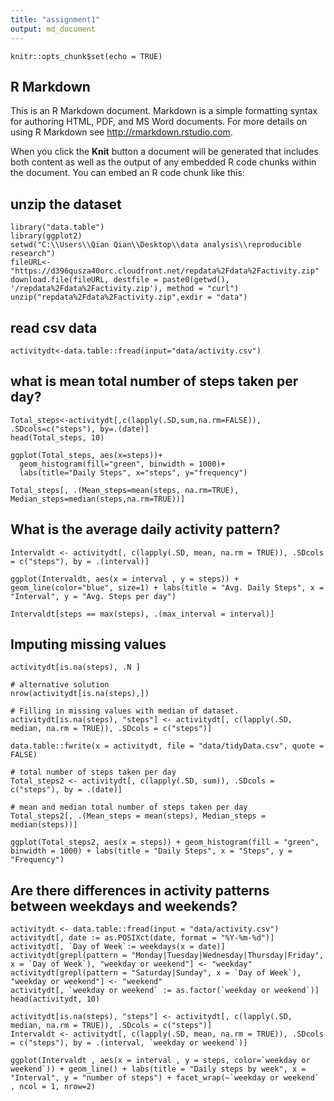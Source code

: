 ```yaml
---
title: "assignment1"
output: md_document
---
```


```{r setup, include=FALSE}
knitr::opts_chunk$set(echo = TRUE)
```

## R Markdown

This is an R Markdown document. Markdown is a simple formatting syntax for authoring HTML, PDF, and MS Word documents. For more details on using R Markdown see <http://rmarkdown.rstudio.com>.

When you click the **Knit** button a document will be generated that includes both content as well as the output of any embedded R code chunks within the document. You can embed an R code chunk like this:

## unzip the dataset

```{r unzip, echo=TRUE}
library("data.table")
library(ggplot2)
setwd("C:\\Users\\Qian Qian\\Desktop\\data analysis\\reproducible research")
fileURL<-"https://d396qusza40orc.cloudfront.net/repdata%2Fdata%2Factivity.zip"
download.file(fileURL, destfile = paste0(getwd(), '/repdata%2Fdata%2Factivity.zip'), method = "curl")
unzip("repdata%2Fdata%2Factivity.zip",exdir = "data")
```

## read csv data

```{r load, echo=TRUE}
activitydt<-data.table::fread(input="data/activity.csv")
```

## what is mean total number of steps taken per day?

```{r q1.1, echo=TRUE}
Total_steps<-activitydt[,c(lapply(.SD,sum,na.rm=FALSE)), .SDcols=c("steps"), by=.(date)]
head(Total_steps, 10)
```

```{r q1.2, echo=TRUE}
ggplot(Total_steps, aes(x=steps))+
  geom_histogram(fill="green", binwidth = 1000)+
  labs(title="Daily Steps", x="steps", y="frequency")
```

```{r, q1.3, echo=TRUE}
Total_steps[, .(Mean_steps=mean(steps, na.rm=TRUE), Median_steps=median(steps,na.rm=TRUE))]
```

## What is the average daily activity pattern?

```{r q2.1, echo=TRUE}
Intervaldt <- activitydt[, c(lapply(.SD, mean, na.rm = TRUE)), .SDcols = c("steps"), by = .(interval)] 

ggplot(Intervaldt, aes(x = interval , y = steps)) + geom_line(color="blue", size=1) + labs(title = "Avg. Daily Steps", x = "Interval", y = "Avg. Steps per day")
```

```{r q2.2, echo=TRUE}
Intervaldt[steps == max(steps), .(max_interval = interval)]
```

## Imputing missing values

```{r q3.1, echo=TRUE}
activitydt[is.na(steps), .N ]

# alternative solution
nrow(activitydt[is.na(steps),])
```

```{r q3.2, echo=TRUE}
# Filling in missing values with median of dataset. 
activitydt[is.na(steps), "steps"] <- activitydt[, c(lapply(.SD, median, na.rm = TRUE)), .SDcols = c("steps")]
```

```{r q3.3, echo=TRUE}
data.table::fwrite(x = activitydt, file = "data/tidyData.csv", quote = FALSE)
```

```{r q3.4, echo=TRUE}
# total number of steps taken per day
Total_steps2 <- activitydt[, c(lapply(.SD, sum)), .SDcols = c("steps"), by = .(date)] 

# mean and median total number of steps taken per day
Total_steps2[, .(Mean_steps = mean(steps), Median_steps = median(steps))]

ggplot(Total_steps2, aes(x = steps)) + geom_histogram(fill = "green", binwidth = 1000) + labs(title = "Daily Steps", x = "Steps", y = "Frequency")
```

## Are there differences in activity patterns between weekdays and weekends?

```{r q4.1, echo=TRUE}
activitydt <- data.table::fread(input = "data/activity.csv")
activitydt[, date := as.POSIXct(date, format = "%Y-%m-%d")]
activitydt[, `Day of Week`:= weekdays(x = date)]
activitydt[grepl(pattern = "Monday|Tuesday|Wednesday|Thursday|Friday", x = `Day of Week`), "weekday or weekend"] <- "weekday"
activitydt[grepl(pattern = "Saturday|Sunday", x = `Day of Week`), "weekday or weekend"] <- "weekend"
activitydt[, `weekday or weekend` := as.factor(`weekday or weekend`)]
head(activitydt, 10)
```

```{r q4.2, echo=TRUE}
activitydt[is.na(steps), "steps"] <- activitydt[, c(lapply(.SD, median, na.rm = TRUE)), .SDcols = c("steps")]
Intervaldt <- activitydt[, c(lapply(.SD, mean, na.rm = TRUE)), .SDcols = c("steps"), by = .(interval, `weekday or weekend`)] 

ggplot(Intervaldt , aes(x = interval , y = steps, color=`weekday or weekend`)) + geom_line() + labs(title = "Daily steps by week", x = "Interval", y = "number of steps") + facet_wrap(~`weekday or weekend` , ncol = 1, nrow=2)
```


